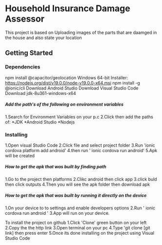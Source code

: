 # Household Insurance Damage Assessor
This project is based on Uploading images of the parts that are daamged in the house and also state your location 

## Getting Started
### Dependencies
npm install @capacitor/geolocation
Windows 64-bit Installer: https://nodejs.org/dist/v19.0.0/node-v19.0.0-x64.msi
npm install -g @ionic/cli
Download Android Studio
Download Visual Studio Code
Download jdk-8u361-windows-x64

##### Add the path's of the following on environment variables 
1.Search for Environment Variables on your p.c
2.Click then add the paths of:
*JDK
*Android Studio
*Nodejs

### Installing
1.Open visual Studio Code
2.Click file and select project folder
3.Run 'ionic cordova platform add android'
4.then run ' ionic cordova run android'
5.Apk will be created 

##### How to get the apk that was built by finding path
1.Go to the project then platforms
2.Clikc android then click app
3.click buld then click outputs
4.Then you will see the apk folder then download apk

##### How to get the apk that was built by running it directly on the device
1.On your device to to settings and enable developers options 
2.Run ' ionic cordova run android ' 
3.App will run on your device.

To install the project on github
1.Click 'Clone' green button on your left 
2.Copy the the http link 
3.Open terminal on your pc
4.Type 'git clone [git link] then press enter
5.Once its done installing on the project using Visual Studio Code
